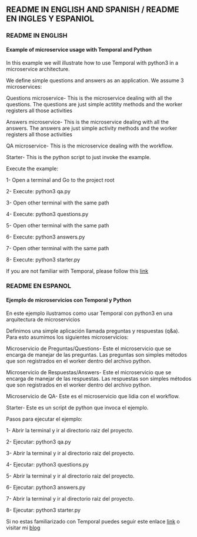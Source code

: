 ## README IN ENGLISH AND SPANISH / README EN INGLES Y ESPANIOL

### README IN ENGLISH
#### Example of microservice usage with Temporal and Python
In this example we will illustrate how to use Temporal with python3 in a microservice architecture. 

We define simple questions and answers as an application. We assume 3 microservices:

Questions microservice- This is the microservice dealing with all the questions. The questions are just simple actitity methods and the worker registers all those activities

Answers microservice- This is the microservice dealing with all the answers. The answers are just simple activity methods and the worker registers all those activities

QA microservice- This is the microservice dealing with the workflow.

Starter- This is the python script to just invoke the example.

Execute the example:

1- Open a terminal and Go to the project root

2- Execute: python3 qa.py

3- Open other terminal with the same path

4- Execute: python3 questions.py

5- Open other terminal with the same path

6- Execute: python3 answers.py

7- Open other terminal with the same path

8- Execute: python3 starter.py

If you are not familiar with Temporal, please follow this [link](https://temporal.io/)

### README EN ESPANOL
#### Ejemplo de microservicios con Temporal y Python
En este ejemplo ilustramos como usar Temporal con python3 en una arquitectura de microservicios

Definimos una simple aplicación llamada preguntas y respuestas (q&a). Para esto asumimos los siguientes microservicios:

Microservicio de Preguntas/Questions- Este el microservicio que se encarga de manejar de las preguntas. Las preguntas son simples métodos que son registrados en el worker dentro del archivo python.

Microservicio de Respuestas/Answers-  Este el microservicio que se encarga de manejar de las respuestas. Las respuestas son simples métodos que son registrados en el worker dentro del archivo python.

Microservicio de QA- Este es el microservicio que lidia con el workflow.

Starter- Este es un script de python que invoca el ejemplo.

Pasos para ejecutar el ejemplo:

1- Abrir la terminal y ir al directorio raiz del proyecto. 

2- Ejecutar: python3 qa.py

3- Abrir la terminal y ir al directorio raiz del proyecto. 

4- Ejecutar: python3 questions.py

5- Abrir la terminal y ir al directorio raiz del proyecto. 

6- Ejecutar: python3 answers.py

7- Abrir la terminal y ir al directorio raiz del proyecto. 

8- Ejecutar: python3 starter.py

Si no estas familiarizado con Temporal puedes seguir este enlace [link](https://temporal.io/) o visitar mi [blog](https://sistecma.github.io/)

